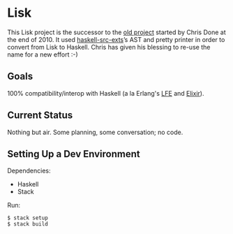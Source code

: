 # Lisk

This Lisk project is the successor to the
[old project](https://github.com/haskell-lisp/historic-lisk)
started by Chris Done at the end of 2010. It used
[haskell-src-exts](http://hackage.haskell.org/package/haskell-src-exts)’s
AST and pretty printer in order to convert from Lisk to Haskell. Chris has
given his blessing to re-use the name for a new effort :-)

## Goals

100% compatibility/interop with Haskell (a la Erlang's
[LFE](http://lfe.github.io/) and [Elixir](http://elixir-lang.org/)).

## Current Status

Nothing but air. Some planning, some conversation; no code.

## Setting Up a Dev Environment

Dependencies:
 * Haskell
 * Stack

Run:

```
$ stack setup
$ stack build
```
